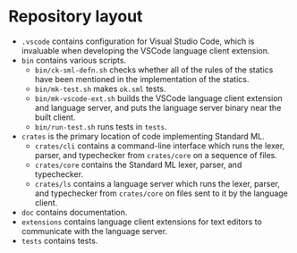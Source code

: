 # Repository layout

- `.vscode` contains configuration for Visual Studio Code, which is invaluable
  when developing the VSCode language client extension.
- `bin` contains various scripts.
  - `bin/ck-sml-defn.sh` checks whether all of the rules of the statics have
    been mentioned in the implementation of the statics.
  - `bin/mk-test.sh` makes `ok.sml` tests.
  - `bin/mk-vscode-ext.sh` builds the VSCode language client extension and
    language server, and puts the language server binary near the built client.
  - `bin/run-test.sh` runs tests in `tests`.
- `crates` is the primary location of code implementing Standard ML.
  - `crates/cli` contains a command-line interface which runs the lexer, parser,
    and typechecker from `crates/core` on a sequence of files.
  - `crates/core` contains the Standard ML lexer, parser, and typechecker.
  - `crates/ls` contains a language server which runs the lexer, parser, and
    typechecker from `crates/core` on files sent to it by the language client.
- `doc` contains documentation.
- `extensions` contains language client extensions for text editors to
  communicate with the language server.
- `tests` contains tests.
